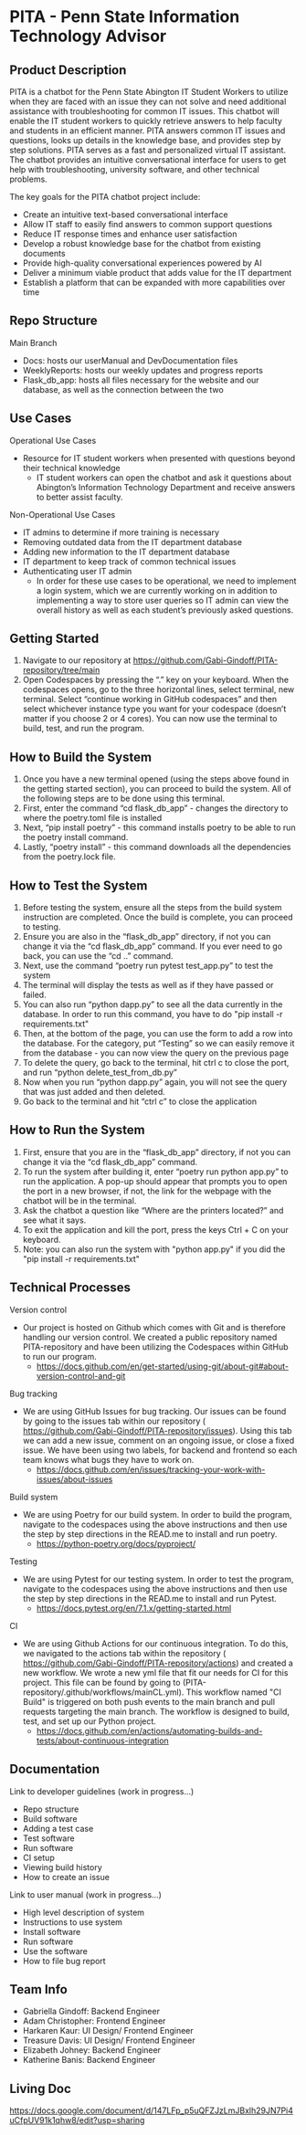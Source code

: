 #  PITA - Penn State Information Technology Advisor


## Product Description
PITA is a chatbot for the Penn State Abington IT Student Workers to utilize when they are faced with an issue they can not solve and need additional assistance with troubleshooting for common IT issues. This chatbot will enable the IT student workers to quickly retrieve answers to help faculty and students in an efficient manner. PITA answers common IT issues and questions, looks up details in the knowledge base, and provides step by step solutions. PITA serves as a fast and personalized virtual IT assistant. The chatbot provides an intuitive conversational interface for users to get help with troubleshooting, university software, and other technical problems.

The key goals for the PITA chatbot project include:
- Create an intuitive text-based conversational interface
- Allow IT staff to easily find answers to common support questions
- Reduce IT response times and enhance user satisfaction
- Develop a robust knowledge base for the chatbot from existing documents
- Provide high-quality conversational experiences powered by AI
- Deliver a minimum viable product that adds value for the IT department
- Establish a platform that can be expanded with more capabilities over time



## Repo Structure
Main Branch 
- Docs: hosts our userManual and DevDocumentation files
- WeeklyReports: hosts our weekly updates and progress reports
- Flask_db_app: hosts all files necessary for the website and our database, as well as the connection between the two



## Use Cases
Operational Use Cases
- Resource for IT student workers when presented with questions beyond their technical knowledge
  - IT student workers can open the chatbot and ask it questions about Abington’s Information Technology Department and receive answers to better assist faculty.

Non-Operational Use Cases
- IT admins to determine if more training is necessary
- Removing outdated data from the IT department database
- Adding new information to the IT department database
- IT department to keep track of common technical issues
- Authenticating user IT admin
  - In order for these use cases to be operational, we need to implement a login system, which we are currently working on in addition to implementing a way to store user queries so IT admin can view the overall history as well as each student’s previously asked questions.  




## Getting Started
1. Navigate to our repository at https://github.com/Gabi-Gindoff/PITA-repository/tree/main
2. Open Codespaces by pressing the “.” key on your keyboard. When the codespaces opens, go to the three horizontal lines, select terminal, new terminal. Select “continue working in GitHub codespaces” and then select whichever instance type you want for your codespace (doesn’t matter if you choose 2 or 4 cores). You can now use the terminal to build, test, and run the program.   


## How to Build the System
1. Once you have a new terminal opened (using the steps above found in the getting started section), you can proceed to build the system. All of the following steps are to be done using this terminal.  
2. First, enter the command “cd flask_db_app” - changes the directory to where the poetry.toml file is installed
3. Next, “pip install poetry” - this command installs poetry to be able to run the poetry install command.
4. Lastly, “poetry install” - this command downloads all the dependencies from the poetry.lock file.



## How to Test the System
1. Before testing the system, ensure all the steps from the build system instruction are completed. Once the build is complete, you can proceed to testing. 
2. Ensure you are also in the “flask_db_app” directory, if not you can change it via the “cd flask_db_app” command. If you ever need to go back, you can use the “cd ..” command. 
3. Next, use the command “poetry run pytest test_app.py” to test the system
4. The terminal will display the tests as well as if they have passed or failed.
6. You can also run “python dapp.py” to see all the data currently in the database. In order to run this command, you have to do "pip install -r requirements.txt"
7. Then, at the bottom of the page, you can use the form to add a row into the database. For the category, put “Testing” so we can easily remove it from the database - you can now view the query on the previous page 
8. To delete the query, go back to the terminal, hit ctrl c to close the port, and run “python delete_test_from_db.py” 
9. Now when you run  “python dapp.py” again, you will not see the query that was just added and then deleted.
10. Go back to the terminal and hit “ctrl c” to close the application




## How to Run the System
1. First, ensure that you are in the “flask_db_app” directory, if not you can change it via the “cd flask_db_app” command.
2. To run the system after building it, enter “poetry run python app.py” to run the application. A pop-up should appear that prompts you to open the port in a new browser, if not, the link for the webpage with the chatbot will be in the terminal.
3. Ask the chatbot a question like “Where are the printers located?” and see what it says. 
4. To exit the application and kill the port, press the keys Ctrl + C on your keyboard.
5. Note: you can also run the system with "python app.py" if you did the "pip install -r requirements.txt"




## Technical Processes

Version control
- Our project is hosted on Github which comes with Git and is therefore handling our version control. We created a public repository named PITA-repository and have been utilizing the Codespaces within GitHub to run our program. 
  - https://docs.github.com/en/get-started/using-git/about-git#about-version-control-and-git 

Bug tracking
- We are using GitHub Issues for bug tracking. Our issues can be found by going to the issues tab within our repository ( https://github.com/Gabi-Gindoff/PITA-repository/issues). Using this tab we can add a new issue, comment on an ongoing issue, or close a fixed issue. We have been using two labels, for backend and frontend so each team knows what bugs they have to work on. 
  - https://docs.github.com/en/issues/tracking-your-work-with-issues/about-issues 

Build system
- We are using Poetry for our build system. In order to build the program, navigate to the codespaces using the above instructions and then use the step by step directions in the READ.me to install and run poetry. 
  - https://python-poetry.org/docs/pyproject/ 

Testing
- We are using Pytest for our testing system. In order to test the program, navigate to the codespaces using the above instructions and then use the step by step directions in the READ.me to install and run Pytest. 
  - https://docs.pytest.org/en/7.1.x/getting-started.html 

CI
- We are using Github Actions for our continuous integration. To do this, we navigated to the actions tab within the repository ( https://github.com/Gabi-Gindoff/PITA-repository/actions) and created a new workflow. We wrote a new yml file that fit our needs for CI for this project. This file can be found by going to (PITA-repository/.github/workflows/mainCL.yml). This workflow named "CI Build" is triggered on both push events to the main branch and pull requests targeting the main branch. The workflow is designed to build, test, and set up our Python project.
  - https://docs.github.com/en/actions/automating-builds-and-tests/about-continuous-integration 
 



## Documentation
Link to developer guidelines (work in progress…)
- Repo structure
- Build software
- Adding a test case
- Test software
- Run software
- CI setup
- Viewing build history
- How to create an issue

Link to user manual  (work in progress…)
- High level description of system
- Instructions to use system
- Install software
- Run software
- Use the software
- How to file bug report




## Team Info
- Gabriella Gindoff: Backend Engineer
- Adam Christopher: Frontend Engineer
- Harkaren Kaur: UI Design/ Frontend Engineer
- Treasure Davis: UI Design/ Frontend Engineer
- Elizabeth Johney: Backend Engineer
- Katherine Banis: Backend Engineer



## Living Doc
https://docs.google.com/document/d/147LFp_p5uQFZJzLmJBxlh29JN7Pi4uCfpUV91k1qhw8/edit?usp=sharing
